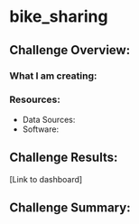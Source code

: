 # bike_sharing

## Challenge Overview:

### What I am creating:
### Resources:
- Data Sources:
- Software:

## Challenge Results:
[Link to dashboard] 
## Challenge Summary:
